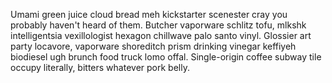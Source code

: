 Umami green juice cloud bread meh kickstarter scenester cray you probably haven't heard of them. Butcher vaporware schlitz tofu, mlkshk intelligentsia vexillologist hexagon chillwave palo santo vinyl. Glossier art party locavore, vaporware shoreditch prism drinking vinegar keffiyeh biodiesel ugh brunch food truck lomo offal. Single-origin coffee subway tile occupy literally, bitters whatever pork belly.